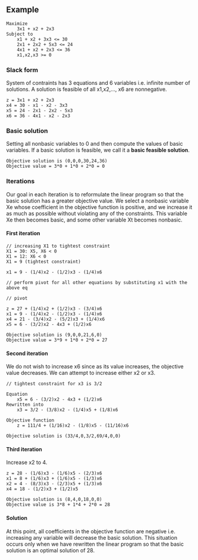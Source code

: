 ## Example

```
Maximize
    3x1 + x2 + 2x3
Subject to
    x1 + x2 + 3x3 <= 30
    2x1 + 2x2 + 5x3 <= 24
    4x1 + x2 + 2x3 <= 36
    x1,x2,x3 >= 0
```

### Slack form

System of contraints has 3 equations and 6 variables i.e. infinite number of solutions. A solution is feasible of all x1,x2,..., x6 are nonnegative.

```
z = 3x1 + x2 + 2x3
x4 = 30 - x1 - x2 - 3x3
x5 = 24 - 2x1 - 2x2 - 5x3
x6 = 36 - 4x1 - x2 - 2x3
```

### Basic solution

Setting all nonbasic variables to 0 and then compute the values of basic variables. If a basic solution is feasible, we call it a **basic feasible solution**.

```
Objective solution is (0,0,0,30,24,36)
Objective value = 3*0 + 1*0 + 2*0 = 0
```

### Iterations

Our goal in each iteration is to reformulate the linear program so that the basic solution has a greater objective value. We select a nonbasic variable Xe whose coefficient in the objective function is positive, and we increase it as much as possible without violating any of the constraints. This variable Xe then becomes basic, and some other variable Xt becomes nonbasic.

#### First iteration

```
// increasing X1 to tightest constraint
X1 = 30: X5, X6 < 0
X1 = 12: X6 < 0
X1 = 9 (tightest constraint)

x1 = 9 - (1/4)x2 - (1/2)x3 - (1/4)x6

// perform pivot for all other equations by substituting x1 with the above eq
```

```
// pivot

z = 27 + (1/4)x2 + (1/2)x3 - (3/4)x6
x1 = 9 - (1/4)x2 - (1/2)x3 - (1/4)x6
x4 = 21 - (3/4)x2 - (5/2)x3 + (1/4)x6
x5 = 6 - (3/2)x2 - 4x3 + (1/2)x6

Objective solution is (9,0,0,21,6,0)
Objective value = 3*9 + 1*0 + 2*0 = 27
```

#### Second iteration

We do not wish to increase x6 since as its value increases, the objective value decreases. We can attempt to increase either x2 or x3.

```
// tightest constraint for x3 is 3/2

Equation
    x5 = 6 - (3/2)x2 - 4x3 + (1/2)x6
Rewritten into
    x3 = 3/2 - (3/8)x2 - (1/4)x5 + (1/8)x6

Objective function
    z = 111/4 + (1/16)x2 - (1/8)x5 - (11/16)x6

Objective solution is (33/4,0,3/2,69/4,0,0)
```

#### Third iteration

Increase x2 to 4.

```
z = 28 - (1/6)x3 - (1/6)x5 - (2/3)x6
x1 = 8 + (1/6)x3 + (1/6)x5 - (1/3)x6
x2 = 4 - (8/3)x3 - (2/3)x5 + (1/3)x6
x4 = 18 - (1/2)x3 + (1/2)x5

Objective solution is (8,4,0,18,0,0)
Objective value is 3*8 + 1*4 + 2*0 = 28
```

#### Solution

At this point, all coefficients in the objective function are negative i.e. increasing any variable will decrease the basic solution. This situation occurs only when we have rewritten the linear program so that the basic solution is an optimal solution of 28.
